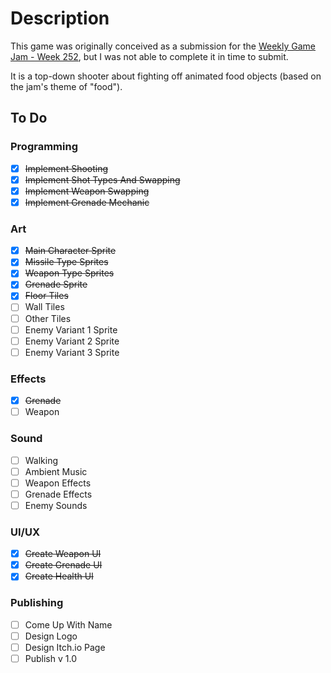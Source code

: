 # Description
This game was originally conceived as a submission for the [Weekly Game Jam - Week 252](https://itch.io/jam/weekly-game-jam-252), but I was not able to complete it in time to submit.

It is a top-down shooter about fighting off animated food objects (based on the jam's theme of "food").

## To Do

### Programming
- [x] ~~Implement Shooting~~
- [x] ~~Implement Shot Types And Swapping~~
- [x] ~~Implement Weapon Swapping~~
- [x] ~~Implement Grenade Mechanic~~

### Art
- [x] ~~Main Character Sprite~~
- [x] ~~Missile Type Sprites~~
- [x] ~~Weapon Type Sprites~~
- [x] ~~Grenade Sprite~~
- [x] ~~Floor Tiles~~
- [ ] Wall Tiles
- [ ] Other Tiles
- [ ] Enemy Variant 1 Sprite
- [ ] Enemy Variant 2 Sprite
- [ ] Enemy Variant 3 Sprite

### Effects
- [x] ~~Grenade~~
- [ ] Weapon

### Sound
- [ ] Walking
- [ ] Ambient Music
- [ ] Weapon Effects
- [ ] Grenade Effects
- [ ] Enemy Sounds

### UI/UX
- [x] ~~Create Weapon UI~~
- [x] ~~Create Grenade UI~~
- [x] ~~Create Health UI~~

### Publishing
- [ ] Come Up With Name
- [ ] Design Logo
- [ ] Design Itch.io Page
- [ ] Publish v 1.0